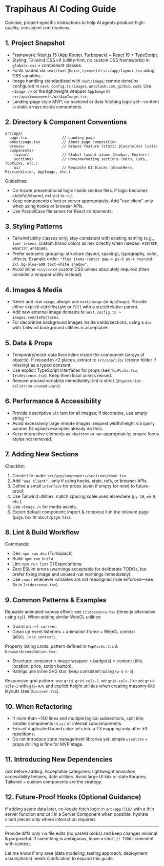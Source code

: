 # Trapihaus AI Coding Guide
Concise, project-specific instructions to help AI agents produce high-quality, consistent contributions.

## 1. Project Snapshot
- Framework: Next.js 15 (App Router, Turbopack) + React 19 + TypeScript.
- Styling: Tailwind CSS v4 (utility-first, no custom CSS frameworks) in `globals.css` + component classes.
- Fonts loaded via `next/font` (`Geist`, `Lexend`) in `src/app/layout.tsx` using CSS variables.
- Image handling standardized with `next/image`; remote domains configured in `next.config.ts` (`images.unsplash.com`, `github.com`). Use `<Image />` or the lightweight wrapper `AppImage` in `src/app/components/ui/AppImage.tsx`.
- Landing‑page style MVP; no backend or data fetching logic yet—content is static arrays inside components.

## 2. Directory & Component Conventions
```
src/app/
  page.tsx                // Landing page
  about/page.tsx          // About page composition
  browse/                 // Browse feature (static placeholder lists)
  components/
    layout/               // Global layout atoms (Navbar, Footerr)
    sections/             // Home/marketing sections (Hero, Cats, TopPicks, etc.)
    ui/                   // Reusable UI blocks (AboutHero, MissionVision, AppImage, etc.)
```
Guidelines:
- Co-locate presentational logic inside section files. If logic becomes stateful/shared, extract to `ui/`.
- Keep components client or server appropriately. Add "use client" only when using hooks or browser APIs.
- Use PascalCase filenames for React components.

## 3. Styling Patterns
- Tailwind utility classes only; stay consistent with existing naming (e.g., `font-lexend`, custom brand colors as hex directly when needed: `#1078CF`, `#83C12C`, `#F68109`).
- Prefer semantic grouping: structure (layout, spacing), typography, color, effects.
  Example order: `"flex items-center gap-4 px-6 py-4 rounded-2xl bg-blue-600 text-white shadow"`.
- Avoid inline `<style>` or custom CSS unless absolutely required (then consider a wrapper utility instead).

## 4. Images & Media
- Never add raw `<img>`; always use `next/image` (or `AppImage`). Provide either explicit `width`/`height` or `fill` with a sized/relative parent.
- Add new external image domains to `next.config.ts > images.remotePatterns`.
- For decorative background images inside cards/sections, using a `div` with Tailwind background utilities is acceptable.

## 5. Data & Props
- Temporary/mock data lives inline inside the component (arrays of objects). If reused in >2 places, extract to `src/app/lib/` (create folder if missing) as a typed constant.
- Use explicit TypeScript interfaces for props (see `TopPicks.tsx`, `Iridescence.tsx`). Keep them local unless reused.
- Remove unused variables immediately; lint is strict (`@typescript-eslint/no-unused-vars`).

## 6. Performance & Accessibility
- Provide descriptive `alt` text for all images; if decorative, use empty string `""`.
- Avoid excessively large remote images; request width/height via query params (Unsplash examples already do this).
- Keep interactive elements as `<button>` or `<a>` appropriately; ensure focus styles not removed.

## 7. Adding New Sections
Checklist:
1. Create file under `src/app/components/sections/Name.tsx`.
2. Add `"use client";` only if using hooks, state, refs, or browser APIs.
3. Define a small `interface` for props (even if empty for now) to future-proof.
4. Use Tailwind utilities; match spacing scale used elsewhere (`py-16`, `mb-8`, etc.).
5. Use `<Image />` for media assets.
6. Export default component; import & compose it in the relevant page (`page.tsx` or `about/page.tsx`).

## 8. Lint & Build Workflow
Commands:
- Dev: `npm run dev` (Turbopack)
- Build: `npm run build`
- Lint: `npm run lint`
CI Expectations:
- Zero ESLint errors (warnings acceptable for deliberate TODOs, but prefer fixing image and unused-var warnings immediately).
- Use `const` whenever variables are not reassigned (rule enforced—see fix in `Iridescence.tsx`).

## 9. Common Patterns & Examples
Reusable animated canvas effect: see `Iridescence.tsx` (three.js alternative using `ogl`). When adding similar WebGL utilities:
- Guard on `ref.current`.
- Clean up event listeners + animation frame + WebGL context (`WEBGL_lose_context`).

Property listing cards: pattern defined in `TopPicks.tsx` & `browse/Accomodation.tsx`:
- Structure: container > image wrapper > badge(s) > content (title, location, price, action button).
- Ratings use inline SVG star; keep consistent sizing (`w-4 h-4`).

Responsive grid pattern: use `grid grid-cols-1 md:grid-cols-2` or `md:grid-cols-3` with `gap-4/6` and explicit height utilities when creating masonry-like layouts (see `Discover.tsx`).

## 10. When Refactoring
- If more than ~150 lines and multiple logical subsections, split into smaller components in `ui/` or internal subcomponents.
- Extract duplicated brand color sets into a TS mapping only after ≥3 repetitions.
- Do not introduce state management libraries yet; simple `useState` + props drilling is fine for MVP stage.

## 11. Introducing New Dependencies
Ask before adding. Acceptable categories: lightweight animation, accessibility helpers, date utilities. Avoid large UI kits or state libraries; Tailwind + custom components are the strategy.

## 12. Future-Proof Hooks (Optional Guidance)
If adding async data later, co-locate fetch logic in `src/app/lib/` with a thin server function and call in a Server Component when possible; hydrate client pieces only where interaction required.

---
Provide diffs only via file edits (no pasted blobs) and keep changes minimal & purposeful.
If something is ambiguous, leave a short `// TODO:` comment with context.

Let me know if any area (data modeling, testing approach, deployment assumptions) needs clarification to expand this guide.
